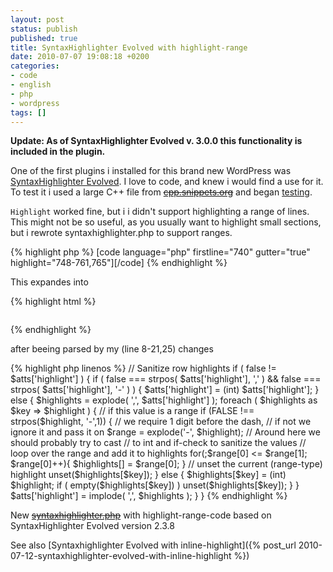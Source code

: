 ```yaml
---
layout: post
status: publish
published: true
title: SyntaxHighlighter Evolved with highlight-range
date: 2010-07-07 19:08:18 +0200
categories:
- code
- english
- php
- wordpress
tags: []
---
```

<b>Update: As of SyntaxHighlighter Evolved v. 3.0.0 this functionality is included in the plugin.</b>

One of the first plugins i installed for this brand new WordPress 
was <a href="http://www.viper007bond.com/wordpress-plugins/syntaxhighlighter/">
SyntaxHighlighter Evolved</a>. I love to code, and knew i would find 
a use for it. To test it i used a large C++ file 
from <s><del><a href="#http://cpp.snippets.org/code/">cpp.snippets.org</a></del></s> and 
began <a href="http://en.support.wordpress.com/code/posting-source-code/">testing</a>.

<code>Highlight</code> worked fine, but i i didn't support 
highlighting a range of lines. This might not be so useful, 
as you usually want to highlight small sections, but i rewrote 
syntaxhighlighter.php to support ranges.

<!--more-->
{% highlight php %}
[code language="php" firstline="740" gutter="true" highlight="748-761,765"][/code]
{% endhighlight %}

This expandes into

{% highlight html %}
<pre class="brush: php; auto-links: false; first-line: 740; gutter: true;
highlight: [765,748,749,750,751,752,753,754,755,756,757,758,759,760,761];
html-script: false; light: false; pad-line-numbers: false;
smart-tabs: true; tab-size: 4; toolbar: true; wrap-lines: true;"></pre>
{% endhighlight %}

<p>after beeing parsed by my (line 8-21,25) changes</p>
{% highlight php linenos %}
// Sanitize row highlights
if ( false != $atts['highlight'] ) {
        if ( false === strpos( $atts['highlight'], ',' ) && false === strpos( $atts['highlight'], '-' ) ) {
                $atts['highlight'] = (int) $atts['highlight'];
        } else {
                $highlights = explode( ',', $atts['highlight'] );
                foreach ( $highlights as $key => $highlight ) {
                        // if this value is a range
                        if (FALSE !== strpos($highlight, '-',1)) {
                                // we require 1 digit before the dash,
                                // if not we ignore it and pass it on
                                $range = explode('-', $highlight);
                                // Around here we should probably try to cast
                                // to int and if-check to sanitize the values
                                // loop over the range and add it to highlights
                                for(;$range[0] <= $range[1]; $range[0]++){
                                        $highlights[] = $range[0];
                                }
                                // unset the current (range-type) highlight
                                unset($highlights[$key]);
                        } else {
                                $highlights[$key] = (int) $highlight;
                                if ( empty($highlights[$key]) )
                                        unset($highlights[$key]);
                        }
                }
                $atts['highlight'] = implode( ',', $highlights );
        }
}
{% endhighlight %}

New <s><del><a href="#http://blog.hild1.no/quaseer/wp-content/uploads/code/syntaxhighlighter/syntaxhighlighter.highlight_range.phps">syntaxhighlighter.php</a></del></s> with 
highlight-range-code based on SyntaxHighlighter Evolved version 2.3.8

See also [Syntaxhighlighter Evolved with inline-highlight]({% post_url 2010-07-12-syntaxhighlighter-evolved-with-inline-highlight %})
